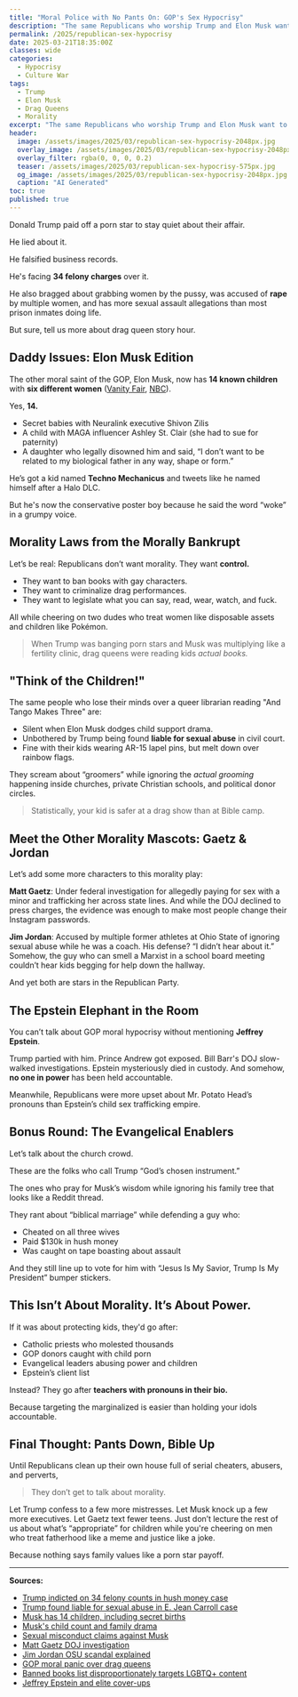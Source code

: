 ```yaml
---
title: "Moral Police with No Pants On: GOP's Sex Hypocrisy"
description: "The same Republicans who worship Trump and Elon Musk want to control your morality while ignoring their own chaos."
permalink: /2025/republican-sex-hypocrisy
date: 2025-03-21T18:35:00Z
classes: wide
categories:
  - Hypocrisy
  - Culture War
tags:
  - Trump
  - Elon Musk
  - Drag Queens
  - Morality
excerpt: "The same Republicans who worship Trump and Elon Musk want to control your morality while ignoring their own chaos."
header:
  image: /assets/images/2025/03/republican-sex-hypocrisy-2048px.jpg
  overlay_image: /assets/images/2025/03/republican-sex-hypocrisy-2048px.jpg
  overlay_filter: rgba(0, 0, 0, 0.2)
  teaser: /assets/images/2025/03/republican-sex-hypocrisy-575px.jpg
  og_image: /assets/images/2025/03/republican-sex-hypocrisy-2048px.jpg
  caption: "AI Generated"
toc: true
published: true
---
```


Donald Trump paid off a porn star to stay quiet about their affair.

He lied about it.

He falsified business records.

He's facing **34 felony charges** over it.

He also bragged about grabbing women by the pussy, was accused of **rape** by multiple women, and has more sexual assault allegations than most prison inmates doing life.

But sure, tell us more about drag queen story hour.

## Daddy Issues: Elon Musk Edition

The other moral saint of the GOP, Elon Musk, now has **14 known children** with **six different women** ([Vanity Fair](https://www.vanityfair.com/style/story/all-elon-musk-children-and-mothers), [NBC](https://www.today.com/parents/parents/elon-musk-kids-rcna19692)).

Yes, **14.**

- Secret babies with Neuralink executive Shivon Zilis
- A child with MAGA influencer Ashley St. Clair (she had to sue for paternity)
- A daughter who legally disowned him and said, “I don’t want to be related to my biological father in any way, shape or form.”

He’s got a kid named **Techno Mechanicus** and tweets like he named himself after a Halo DLC.

But he's now the conservative poster boy because he said the word “woke” in a grumpy voice.

## Morality Laws from the Morally Bankrupt

Let’s be real: Republicans don’t want morality. They want **control.**

- They want to ban books with gay characters.
- They want to criminalize drag performances.
- They want to legislate what you can say, read, wear, watch, and fuck.

All while cheering on two dudes who treat women like disposable assets and children like Pokémon.

> When Trump was banging porn stars and Musk was multiplying like a fertility clinic, drag queens were reading kids *actual books.*

## "Think of the Children!"

The same people who lose their minds over a queer librarian reading "And Tango Makes Three" are:

- Silent when Elon Musk dodges child support drama.
- Unbothered by Trump being found **liable for sexual abuse** in civil court.
- Fine with their kids wearing AR-15 lapel pins, but melt down over rainbow flags.

They scream about “groomers” while ignoring the *actual grooming* happening inside churches, private Christian schools, and political donor circles.

> Statistically, your kid is safer at a drag show than at Bible camp.

## Meet the Other Morality Mascots: Gaetz & Jordan

Let’s add some more characters to this morality play:

**Matt Gaetz**: Under federal investigation for allegedly paying for sex with a minor and trafficking her across state lines. And while the DOJ declined to press charges, the evidence was enough to make most people change their Instagram passwords.

**Jim Jordan**: Accused by multiple former athletes at Ohio State of ignoring sexual abuse while he was a coach. His defense? “I didn’t hear about it.” Somehow, the guy who can smell a Marxist in a school board meeting couldn’t hear kids begging for help down the hallway.

And yet both are stars in the Republican Party.

## The Epstein Elephant in the Room

You can’t talk about GOP moral hypocrisy without mentioning **Jeffrey Epstein**.

Trump partied with him. Prince Andrew got exposed. Bill Barr's DOJ slow-walked investigations. Epstein mysteriously died in custody. And somehow, **no one in power** has been held accountable.

Meanwhile, Republicans were more upset about Mr. Potato Head’s pronouns than Epstein’s child sex trafficking empire.

## Bonus Round: The Evangelical Enablers

Let’s talk about the church crowd.

These are the folks who call Trump “God’s chosen instrument.”

The ones who pray for Musk’s wisdom while ignoring his family tree that looks like a Reddit thread.

They rant about “biblical marriage” while defending a guy who:

- Cheated on all three wives
- Paid $130k in hush money
- Was caught on tape boasting about assault

And they still line up to vote for him with “Jesus Is My Savior, Trump Is My President” bumper stickers.

## This Isn’t About Morality. It’s About Power.

If it was about protecting kids, they'd go after:

- Catholic priests who molested thousands
- GOP donors caught with child porn
- Evangelical leaders abusing power and children
- Epstein’s client list

Instead? They go after **teachers with pronouns in their bio.**

Because targeting the marginalized is easier than holding your idols accountable.

## Final Thought: Pants Down, Bible Up

Until Republicans clean up their own house full of serial cheaters, abusers, and perverts,

> They don’t get to talk about morality.

Let Trump confess to a few more mistresses. Let Musk knock up a few more executives. Let Gaetz text fewer teens. Just don’t lecture the rest of us about what’s “appropriate” for children while you're cheering on men who treat fatherhood like a meme and justice like a joke.

Because nothing says family values like a porn star payoff.

---

**Sources:**
- [Trump indicted on 34 felony counts in hush money case](https://www.nytimes.com/2023/04/04/nyregion/trump-arraignment-hush-money.html)
- [Trump found liable for sexual abuse in E. Jean Carroll case](https://www.npr.org/2023/05/09/1175193914/trump-verdict-e-jean-carroll)
- [Musk has 14 children, including secret births](https://www.vanityfair.com/style/story/all-elon-musk-children-and-mothers)
- [Musk's child count and family drama](https://www.today.com/parents/parents/elon-musk-kids-rcna19692)
- [Sexual misconduct claims against Musk](https://www.businessinsider.com/spacex-paid-employee-elon-musk-sexual-misconduct-allegation-2022-5)
- [Matt Gaetz DOJ investigation](https://www.nytimes.com/2023/02/15/us/matt-gaetz-doj-sex-trafficking.html)
- [Jim Jordan OSU scandal explained](https://www.npr.org/2020/06/09/872387372/former-ohio-state-athletes-say-rep-jim-jordan-knew-about-abuse)
- [GOP moral panic over drag queens](https://www.theguardian.com/us-news/2023/feb/01/tennessee-drag-show-ban-lgbtq)
- [Banned books list disproportionately targets LGBTQ+ content](https://pen.org/report/banned-in-the-usa/)
- [Jeffrey Epstein and elite cover-ups](https://www.bbc.com/news/world-us-canada-49177272)

